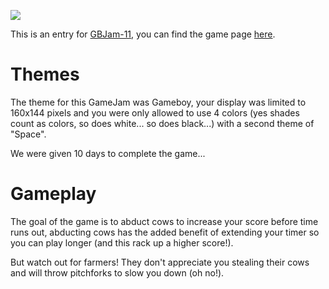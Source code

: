 ﻿
[![](https://img.itch.zone/aW1hZ2UvMjI3OTI5NC8xMzUwODczNS5wbmc=/original/b2OHA%2B.png)](https://baobeld.itch.io/cowpocalypse)

This is an entry for [GBJam-11](https://itch.io/jam/gbjam-11), you can find the game page [here](https://baobeld.itch.io/cowpocalypse).

# Themes 
The theme for this GameJam was Gameboy, your display was limited to 160x144 pixels and you were only allowed to use 4 colors (yes shades count as colors, so does white... so does black...) with a second theme of "Space".

We were given 10 days to complete the game...

# Gameplay
The goal of the game is to abduct cows to increase your score before time runs out, abducting cows has the added benefit of extending your timer so you can play longer (and this rack up a higher score!). 

But watch out for farmers! They don't appreciate you stealing their cows and will throw pitchforks to slow you down (oh no!).
